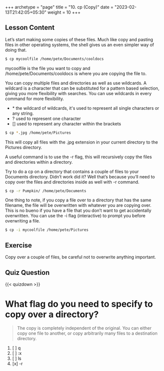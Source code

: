 +++
archetype = "page"
title = "10. cp (Copy)"
date = "2023-02-13T21:42:05+05:30"
weight = 10
+++

## Lesson Content

Let’s start making some copies of these files. Much like copy and pasting files in other operating systems, the shell gives us an even simpler way of doing that. 

```bash
$ cp mycoolfile /home/pete/Documents/cooldocs
```

mycoolfile is the file you want to copy and /home/pete/Documents/cooldocs is where you are copying the file to.

You can copy multiple files and directories as well as use wildcards. A wildcard is a character that can be substituted for a pattern based selection, giving you more flexibility with searches. You can use wildcards in every command for more flexibility.

- \* the wildcard of wildcards, it's used to represent all single characters or any string. 
- ? used to represent one character 
- [] used to represent any character within the brackets 

```bash
$ cp *.jpg /home/pete/Pictures
```

This will copy all files with the .jpg extension in your current directory to the Pictures directory.

A useful command is to use the -r flag, this will recursively copy the files and directories within a directory. 

Try to do a cp on a directory that contains a couple of files to your Documents directory. Didn’t work did it? Well that’s because you’ll need to copy over the files and directories inside as well with -r command.

```bash
$ cp -r Pumpkin/ /home/pete/Documents
```

One thing to note, if you copy a file over to a directory that has the same filename, the file will be overwritten with whatever you are copying over. This is no bueno if you have a file that you don’t want to get accidentally overwritten. You can use the -i flag (interactive) to prompt you before overwriting a file. 

```bash
$ cp -i mycoolfile /home/pete/Pictures
```

## Exercise

Copy over a couple of files, be careful not to overwrite anything important.

## Quiz Question

{{< quizdown >}}

# What flag do you need to specify to copy over a directory?

> The copy is completely independent of the original. You can either copy one file to another, or copy arbitrarily many files to a destination directory.

1. [ ] q
2. [ ] :x
3. [ ] ls
4. [x] -r
